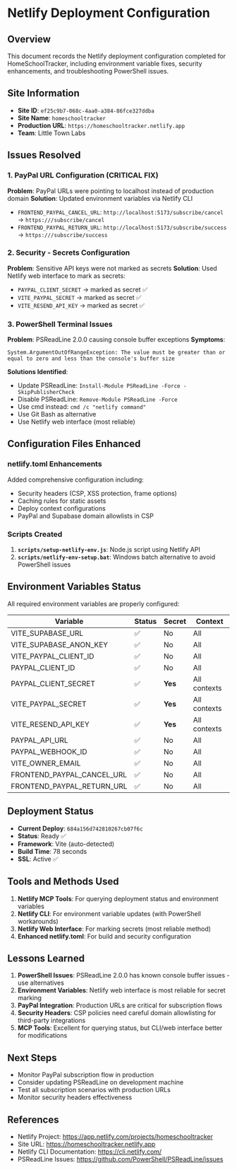 # Netlify Deployment Configuration

## Overview
This document records the Netlify deployment configuration completed for HomeSchoolTracker, including environment variable fixes, security enhancements, and troubleshooting PowerShell issues.

## Site Information
- **Site ID**: `ef25c9b7-068c-4aa0-a384-86fce327ddba`
- **Site Name**: `homeschooltracker`
- **Production URL**: `https://homeschooltracker.netlify.app`
- **Team**: Little Town Labs

## Issues Resolved

### 1. PayPal URL Configuration (CRITICAL FIX)
**Problem**: PayPal URLs were pointing to localhost instead of production domain
**Solution**: Updated environment variables via Netlify CLI
- `FRONTEND_PAYPAL_CANCEL_URL`: `http://localhost:5173/subscribe/cancel` → `https:///subscribe/cancel`
- `FRONTEND_PAYPAL_RETURN_URL`: `http://localhost:5173/subscribe/success` → `https:///subscribe/success`

### 2. Security - Secrets Configuration
**Problem**: Sensitive API keys were not marked as secrets
**Solution**: Used Netlify web interface to mark as secrets:
- `PAYPAL_CLIENT_SECRET` → marked as secret ✅
- `VITE_PAYPAL_SECRET` → marked as secret ✅
- `VITE_RESEND_API_KEY` → marked as secret ✅

### 3. PowerShell Terminal Issues
**Problem**: PSReadLine 2.0.0 causing console buffer exceptions
**Symptoms**: 
```
System.ArgumentOutOfRangeException: The value must be greater than or equal to zero and less than the console's buffer size
```
**Solutions Identified**:
- Update PSReadLine: `Install-Module PSReadLine -Force -SkipPublisherCheck`
- Disable PSReadLine: `Remove-Module PSReadLine -Force`
- Use cmd instead: `cmd /c "netlify command"`
- Use Git Bash as alternative
- Use Netlify web interface (most reliable)

## Configuration Files Enhanced

### netlify.toml Enhancements
Added comprehensive configuration including:
- Security headers (CSP, XSS protection, frame options)
- Caching rules for static assets
- Deploy context configurations
- PayPal and Supabase domain allowlists in CSP

### Scripts Created
1. **`scripts/setup-netlify-env.js`**: Node.js script using Netlify API
2. **`scripts/netlify-env-setup.bat`**: Windows batch alternative to avoid PowerShell issues

## Environment Variables Status
All required environment variables are properly configured:

| Variable | Status | Secret | Context |
|----------|--------|--------|---------|
| VITE_SUPABASE_URL | ✅ | No | All |
| VITE_SUPABASE_ANON_KEY | ✅ | No | All |
| VITE_PAYPAL_CLIENT_ID | ✅ | No | All |
| PAYPAL_CLIENT_ID | ✅ | No | All |
| PAYPAL_CLIENT_SECRET | ✅ | **Yes** | All contexts |
| VITE_PAYPAL_SECRET | ✅ | **Yes** | All contexts |
| VITE_RESEND_API_KEY | ✅ | **Yes** | All contexts |
| PAYPAL_API_URL | ✅ | No | All |
| PAYPAL_WEBHOOK_ID | ✅ | No | All |
| VITE_OWNER_EMAIL | ✅ | No | All |
| FRONTEND_PAYPAL_CANCEL_URL | ✅ | No | All |
| FRONTEND_PAYPAL_RETURN_URL | ✅ | No | All |

## Deployment Status
- **Current Deploy**: `684a156d742810267cb07f6c`
- **Status**: Ready ✅
- **Framework**: Vite (auto-detected)
- **Build Time**: 78 seconds
- **SSL**: Active ✅

## Tools and Methods Used
1. **Netlify MCP Tools**: For querying deployment status and environment variables
2. **Netlify CLI**: For environment variable updates (with PowerShell workarounds)
3. **Netlify Web Interface**: For marking secrets (most reliable method)
4. **Enhanced netlify.toml**: For build and security configuration

## Lessons Learned
1. **PowerShell Issues**: PSReadLine 2.0.0 has known console buffer issues - use alternatives
2. **Environment Variables**: Netlify web interface is most reliable for secret marking
3. **PayPal Integration**: Production URLs are critical for subscription flows
4. **Security Headers**: CSP policies need careful domain allowlisting for third-party integrations
5. **MCP Tools**: Excellent for querying status, but CLI/web interface better for modifications

## Next Steps
- Monitor PayPal subscription flow in production
- Consider updating PSReadLine on development machine
- Test all subscription scenarios with production URLs
- Monitor security headers effectiveness

## References
- Netlify Project: https://app.netlify.com/projects/homeschooltracker
- Site URL: https://homeschooltracker.netlify.app
- Netlify CLI Documentation: https://cli.netlify.com/
- PSReadLine Issues: https://github.com/PowerShell/PSReadLine/issues 